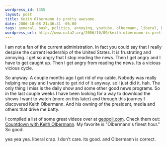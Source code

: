 ```yaml
--- 
wordpress_id: 1355
layout: post
title: Keith Olbermann is pretty awesome.
date: 2006-10-08 21:36:31 -05:00
tags: general, bush, politics, annoying, youtube, olbermann, liberal, kieth
wordpress_url: http://www.nata2.org/2006/10/09/keith-olbermann-is-pretty-awesome/
---
```

<p>I am not a fan of the current administration. In fact you could say that I really despise the current leadership of the United States. It is frustrating and annoying. I get so angry that I stop reading the news. Then I get angry and I have to get caught up. Then I get angry from reading the news. Its a vicious vicious cycle. </p> <p>So anyway. A couple months ago I got rid of my cable. Nobody was really helping me pay and I wanted to get rid of it anyway. so I just did it. hah. The only thing I miss is the daily show and some other good news programs. So in the last couple weeks I have been looking for a way to download the shows I want to watch (more on this later) and through this journey I discovered Keith Olbermann. And his owning of the president, media and others that drive me batty. </p> <p>I compiled a list of some great videos over at <a href="http://geopoli.com/">geopoli.com</a>. Check them out: <a href="http://geopoli.com/videos/Countdown+with+Keith+Olbermann/">Countdown with Keith Olbermann</a>. My favorite is "Olbermann's finest hour." So good. </p> <p>yea yea yea. liberal crap. I don't care. its good. and Olbermann is correct.</p>
